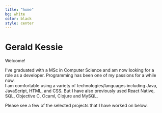```yaml
---
title: "home"
bg: white  
color: black
style: center
---
```


# Gerald Kessie
Welcome!
    
I've graduated with a MSc in Computer Science and am now looking for a role as a developer. Programming has been one of my passions for a while now.    
I am comfortable using a variety of technologies/languages including Java, JavaScript, HTML, and CSS. But I have also previously used React Native, SQL, Objective C, Ocaml, Clojure and MySQL.    
      
Please see a few of the selected projects that I have worked on below.